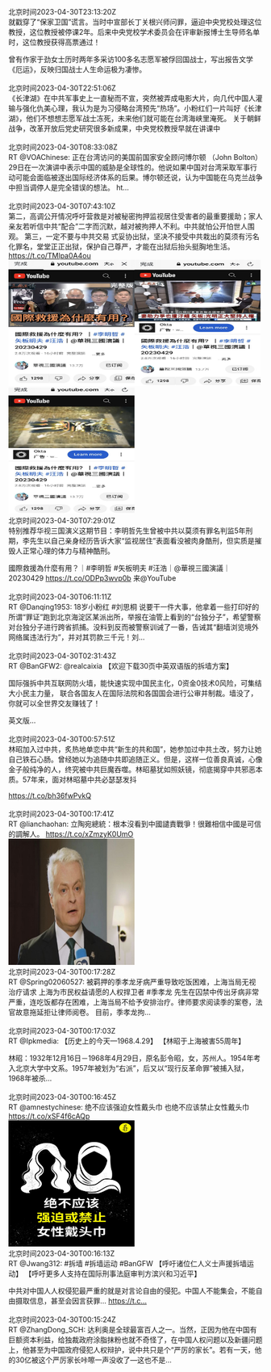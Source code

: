 北京时间2023-04-30T23:13:20Z<br>就戳穿了“保家卫国”谎言。当时中宣部长丁关根兴师问罪，逼迫中央党校处理这位教授，这位教授被停课2年。后来中央党校学术委员会在评审新报博士生导师名单时，这位教授获得高票通过！

曾有作家于劲女士历时两年多采访100多名志愿军被俘回国战士，写出报告文学《厄运》，反映归国战士人生命运极为凄惨。<br><br>北京时间2023-04-30T22:51:06Z<br>《长津湖》在中共军事史上一直秘而不宣，突然被弄成电影大片，向几代中国人灌输与强化仇美心理，我认为是为习侵略台湾预先“热场”。小粉红们一片叫好《长津湖》，他们不想想志愿军战士冻死，未来他们就可能在台湾海峡里淹死。
关于朝鲜战争，改革开放后党史研究很多新成果，中央党校教授早就在讲课中<br><br>北京时间2023-04-30T08:33:08Z<br>RT @VOAChinese: 正在台湾访问的美国前国家安全顾问博尔顿 （John Bolton）29日在一次演讲中表示中国的威胁是全球性的。他说如果中国对台湾采取军事行动可能会面临被逐出国际经济体系的后果。博尔顿还说，认为中国能在乌克兰战争中担当调停人是完全错误的想法。 ht…<br><br>北京时间2023-04-30T07:43:10Z<br>第二，高调公开情况呼吁营救是对被秘密拘押监视居住受害者的最重要援助；家人亲友若听信中共“配合”二字而沉默，越对被拘押人不利。中共就怕公开怕世人围观。
第三，一定不要与中共交易
式妥协出狱，坚决不接受中共栽出的莫须有污名化罪名，堂堂正正出狱，保护自己尊严，才能在出狱后抬头挺胸地生活。 https://t.co/TMlpa0A4ou<br><img src='/temp/2023/1652458535291334661_0.jpg' width='250' height='250'><img src='/temp/2023/1652458535291334661_1.jpg' width='250' height='250'><img src='/temp/2023/1652458535291334661_2.jpg' width='250' height='250'><br>北京时间2023-04-30T07:29:01Z<br>特别推荐华视三国演义这期节目：李明哲先生曾被中共以莫须有罪名判监5年刑期，李先生以自己亲身经历告诉大家“监视居住”表面看没被肉身酷刑，但实质是摧毁人正常心理的体力与精神酷刑。

國際救援為什麼有用？｜#李明哲 #矢板明夫 #汪浩｜@華視三國演議｜20230429 https://t.co/ODPp3wvp0b 来@YouTube<br><br>北京时间2023-04-30T06:11:11Z<br>RT @Danqing1953: 18岁小粉红 #刘思桐 说要干一件大事，他拿着一些打印好的所谓“罪证”跑到北京海淀区某派出所，举报在油管上看到的“台独分子”，希望警察对台独分子进行跨省抓捕。没料到反而被警察训诫了一番，告诫其“翻墙浏览境外网络属违法行为”，并对其罚款三千元！刘…<br><br>北京时间2023-04-30T02:31:43Z<br>RT @BanGFW2: @realcaixia 【欢迎下载30页中英双语版的拆墙方案】

国际强拆中共互联网防火墙，能快速实现中国民主化，0资金0技术0风险，可集结大小民主力量， 联合各国友人在国际法院和各国国会进行公审并制裁。墙没了，你就可以全世界交友赚钱了！  

英文版…<br><br>北京时间2023-04-30T00:57:51Z<br>林昭加入过中共，炙热地单恋中共“新生的共和国”，她参加过中共土改，努力让她自己铁石心肠。曾经她以为追随中共即追随正义。但是，这样一位善良真诚，心像金子般纯净的人，终究被中共巨魔吞噬。林昭墓犹如照妖镜，彻底揭穿中共邪恶本质。57年来，面对林昭墓中共必瑟瑟发抖

 https://t.co/bh36fwPvkQ<br><br>北京时间2023-04-30T00:17:41Z<br>RT @lianchaohan: 立陶宛總統：根本沒看到中國譴責戰爭！很難相信中國是可信的調解人。 https://t.co/xZmzyK0UmO<br><img src='/temp/2023/1652346426951704576_0.jpg' width='250' height='250'><br>北京时间2023-04-30T00:17:28Z<br>RT @Spring02060527: 被羁押的季孝龙牙病严重导致吃饭困难，上海当局无视治疗请求
上海为市民权益请愿的人权捍卫者  #季孝龙 先生在囚禁中传出牙病非常严重，连吃饭都存在困难，上海当局不给予安排治疗。律师要求阅读季的案卷，法官故意拖延拒让律师阅卷。
目前，季孝龙拘…<br><br>北京时间2023-04-30T00:17:03Z<br>RT @Ipkmedia: 【历史上的今天—1968.4.29】
【林昭于上海被害55周年】

林昭：1932年12月16日－1968年4月29日，原名彭令昭，女，苏州人。1954年考入北京大学中文系。1957年被划为“右派”，后又以“现行反革命罪”被捕入狱，1968年被杀…<br><br>北京时间2023-04-30T00:16:45Z<br>RT @amnestychinese: 绝不应该强迫女性戴头巾
也绝不应该禁止女性戴头巾 https://t.co/xSF4f6cAQp<br><img src='/temp/2023/1652346190204227587_0.jpg' width='250' height='250'><br>北京时间2023-04-30T00:16:13Z<br>RT @Jwang312: #拆墙 #拆墙运动 #BanGFW 
【呼吁诸位仁人义士声援拆墙运动】
【呼吁更多人支持在国际刑事法庭审判方滨兴和习近平】

中共对中国人人权侵犯最严重的就是对言论自由的侵犯。中国人不能集会，不能自由摄取信息，甚至会因言获罪… https://t.c…<br><br>北京时间2023-04-30T00:15:24Z<br>RT @ZhangDong_SCH: 达利奥是全球最富百人之一。当然，正因为他在中国有巨额资本利益，给独裁政府涂脂抹粉也就不奇怪了，在中国人权问题以及新疆问题上，他甚至为中国政府侵犯人权辩护，说中共只是个“严厉的家长”。若有一天，他的30亿被这个严厉家长咔嚓一声没收了—这也不是…<br><br>
